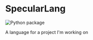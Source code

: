 # SpecularLang
![Python package](https://github.com/Bluepuff71/SpecularLang/workflows/Python%20package/badge.svg)

A language for a project I'm working on
